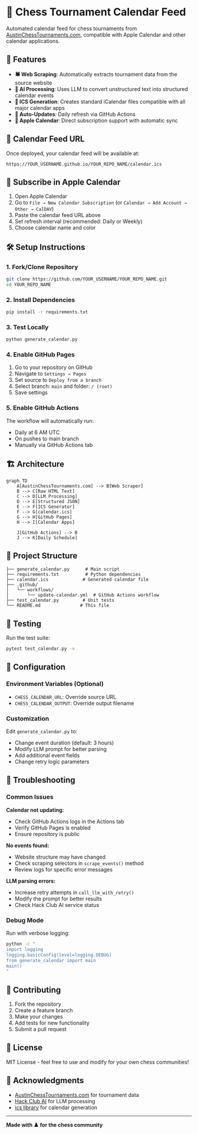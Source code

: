 # 📅 Chess Tournament Calendar Feed

Automated calendar feed for chess tournaments from [AustinChessTournaments.com](https://www.austinchesstournaments.com/events/), compatible with Apple Calendar and other calendar applications.

## 🚀 Features

- **🕷️ Web Scraping**: Automatically extracts tournament data from the source website
- **🧠 AI Processing**: Uses LLM to convert unstructured text into structured calendar events
- **📅 ICS Generation**: Creates standard iCalendar files compatible with all major calendar apps
- **🔄 Auto-Updates**: Daily refresh via GitHub Actions
- **📱 Apple Calendar**: Direct subscription support with automatic sync

## 🔗 Calendar Feed URL

Once deployed, your calendar feed will be available at:
```
https://YOUR_USERNAME.github.io/YOUR_REPO_NAME/calendar.ics
```

## 📱 Subscribe in Apple Calendar

1. Open Apple Calendar
2. Go to `File → New Calendar Subscription` (or `Calendar → Add Account → Other → CalDAV`)
3. Paste the calendar feed URL above
4. Set refresh interval (recommended: Daily or Weekly)
5. Choose calendar name and color

## 🛠️ Setup Instructions

### 1. Fork/Clone Repository
```bash
git clone https://github.com/YOUR_USERNAME/YOUR_REPO_NAME.git
cd YOUR_REPO_NAME
```

### 2. Install Dependencies
```bash
pip install -r requirements.txt
```

### 3. Test Locally
```bash
python generate_calendar.py
```

### 4. Enable GitHub Pages
1. Go to your repository on GitHub
2. Navigate to `Settings → Pages`
3. Set source to `Deploy from a branch`
4. Select branch: `main` and folder: `/ (root)`
5. Save settings

### 5. Enable GitHub Actions
The workflow will automatically run:
- Daily at 6 AM UTC
- On pushes to main branch
- Manually via GitHub Actions tab

## 🏗️ Architecture

```mermaid
graph TD
    A[AustinChessTournaments.com] --> B[Web Scraper]
    B --> C[Raw HTML Text]
    C --> D[LLM Processing]
    D --> E[Structured JSON]
    E --> F[ICS Generator]
    F --> G[calendar.ics]
    G --> H[GitHub Pages]
    H --> I[Calendar Apps]
    
    J[GitHub Actions] --> B
    J --> K[Daily Schedule]
```

## 📁 Project Structure

```
├── generate_calendar.py      # Main script
├── requirements.txt          # Python dependencies
├── calendar.ics             # Generated calendar file
├── .github/
│   └── workflows/
│       └── update-calendar.yml  # GitHub Actions workflow
├── test_calendar.py         # Unit tests
└── README.md               # This file
```

## 🧪 Testing

Run the test suite:
```bash
pytest test_calendar.py -v
```

## 🔧 Configuration

### Environment Variables (Optional)
- `CHESS_CALENDAR_URL`: Override source URL
- `CHESS_CALENDAR_OUTPUT`: Override output filename

### Customization
Edit `generate_calendar.py` to:
- Change event duration (default: 3 hours)
- Modify LLM prompt for better parsing
- Add additional event fields
- Change retry logic parameters

## 🐛 Troubleshooting

### Common Issues

**Calendar not updating:**
- Check GitHub Actions logs in the Actions tab
- Verify GitHub Pages is enabled
- Ensure repository is public

**No events found:**
- Website structure may have changed
- Check scraping selectors in `scrape_events()` method
- Review logs for specific error messages

**LLM parsing errors:**
- Increase retry attempts in `call_llm_with_retry()`
- Modify the prompt for better results
- Check Hack Club AI service status

### Debug Mode
Run with verbose logging:
```bash
python -c "
import logging
logging.basicConfig(level=logging.DEBUG)
from generate_calendar import main
main()
"
```

## 🤝 Contributing

1. Fork the repository
2. Create a feature branch
3. Make your changes
4. Add tests for new functionality
5. Submit a pull request

## 📄 License

MIT License - feel free to use and modify for your own chess communities!

## 🙏 Acknowledgments

- [AustinChessTournaments.com](https://www.austinchesstournaments.com/) for tournament data
- [Hack Club AI](https://ai.hackclub.com/) for LLM processing
- [ics library](https://pypi.org/project/ics/) for calendar generation

---

**Made with ♟️ for the chess community**

